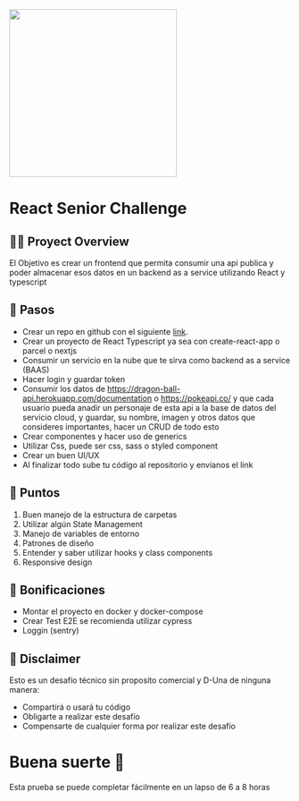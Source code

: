 <img src="https://getduna.com/svg/duna-logo.svg" width="300">

# React Senior Challenge

## 👩‍💻 Proyect Overview

El Objetivo es crear un frontend que permita consumir una api publica y poder almacenar esos datos en un backend as a service utilizando React y typescript


## 🦶 Pasos
- Crear un repo en github con el siguiente [link](https://classroom.github.com/a/_5y8V7TF).
- Crear un proyecto de React Typescript ya sea con create-react-app o parcel o nextjs
- Consumir un servicio en la nube que te sirva como backend as a service (BAAS)
- Hacer login y guardar token
- Consumir los datos de https://dragon-ball-api.herokuapp.com/documentation o https://pokeapi.co/ y que cada usuario pueda anadir un personaje de esta api a la base de datos del servicio cloud, y guardar, su nombre, imagen y otros datos que consideres importantes, hacer un CRUD de todo esto
- Crear componentes y hacer uso de generics
- Utilizar Css, puede ser css, sass o styled component
- Crear un buen UI/UX
- Al finalizar todo sube tu código al repositorio y envíanos el link

## 🎯 Puntos

1. Buen manejo de la estructura de carpetas
2. Utilizar algún State Management
3. Manejo de variables de entorno
4. Patrones de diseño
5. Entender y saber utilizar hooks y class components
6. Responsive design

## 🎯 Bonificaciones

- Montar el proyecto en docker y docker-compose
- Crear Test E2E se recomienda utilizar cypress
- Loggin (sentry)

## 📃 Disclaimer

Esto es un desafío técnico sin proposito comercial y D-Una de ninguna manera:

* Compartirá o usará tu código
* Obligarte a realizar este desafío
* Compensarte de cualquier forma por realizar este desafío

# Buena suerte 🚀
Esta prueba se puede completar fácilmente en un lapso de 6 a 8 horas
